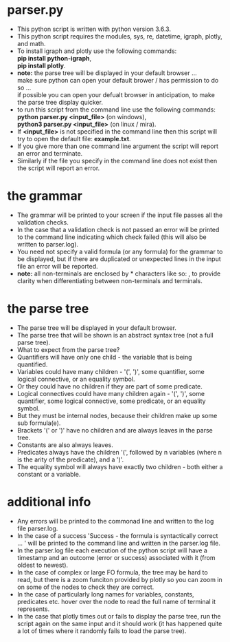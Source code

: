 # parser.py
- This python script is written with python version 3.6.3.
- This python script requires the modules, sys, re, datetime, igraph, plotly, and math.
- To install igraph and plotly use the following commands:  
**pip install python-igraph**,  
**pip install plotly**.  
- **note:** the parse tree will be displayed in your default browser ...  
       make sure python can open your default brower / has permission to do so ...  
       if possible you can open your defualt browser in anticipation, to make the parse tree display quicker.  
- to run this script from the command line use the following commands:  
**python parser.py <input_file>** (on windows),  
**python3 parser.py <input_file>** (on linux / mira).  
- If **<input_file>** is not specified in the command line then this script will try to open the default file: **example.txt**.
- If you give more than one command line argument the script will report an error and terminate.
- Similarly if the file you specify in the command line does not exist then the script will report an error.

# the grammar
- The grammar will be printed to your screen if the input file passes all the validation checks.
- In the case that a validation check is not passed an error will be printed to the command line indicating which check failed (this will also be written to parser.log).
- You need not specify a valid formula (or any formula) for the grammar to be displayed, but if there are duplicated or unexpected lines in the input file an error will be reported.
- **note:** all non-terminals are enclosed by * characters like so: *<non-terminal>*, to provide clarity when differentiating between non-terminals and terminals.

# the parse tree
- The parse tree will be displayed in your default browser.
- The parse tree that will be shown is an abstract syntax tree (not a full parse tree).
- What to expect from the parse tree?
- Quantifiers will have only one child - the variable that is being quantified.
- Variables could have many children - '(', ')', some quantifier, some logical connective, or an equality symbol.
- Or they could have no children if they are part of some predicate.
- Logical connectives could have many children again - '(', ')', some quantifier, some logical connective, some predicate, or an equality symbol.
- But they must be internal nodes, because their children make up some sub formula(e).
- Brackets '(' or ')' have no children and are always leaves in the parse tree.
- Constants are also always leaves.
- Predicates always have the children '(', followed by n variables (where n is the arity of the predicate), and a ')'.
- The equality symbol will always have exactly two children - both either a constant or a variable.

# additional info
- Any errors will be printed to the commonad line and written to the log file parser.log.
- In the case of a success 'Success - the formula is syntactically correct ... ' will be printed to the command line and written in the parser.log file.
- In the parser.log file each execution of the python script will have a timestamp and an outcome (error or success) associated with it (from oldest to newest).
- In the case of complex or large FO formula, the tree may be hard to read, but there is a zoom funciton provided by plotly so you can zoom in on some of the nodes to check they are correct.
- In the case of particularly long names for variables, constants, predicates etc. hover over the node to read the full name of terminal it represents.
- In the case that plotly times out or fails to display the parse tree, run the script again on the same input and it should work (it has happened quite a lot of times where it randomly fails to load the parse tree).
